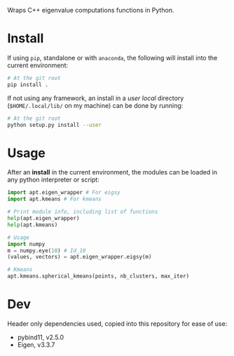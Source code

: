 Wraps C++ eigenvalue computations functions in Python.

# Install #

If using `pip`, standalone or with `anaconda`, the following will install into the current environment:
```bash
# At the git root
pip install .
```

If not using any framework, an install in a _user local_ directory (`$HOME/.local/lib/` on my machine) can be done by running:
```bash
# At the git root
python setup.py install --user
```

# Usage #

After an **install** in the current environment, the modules can be loaded in any python interpreter or script:
```python
import apt.eigen_wrapper # For eigsy
import apt.kmeans # For kmeans

# Print module info, including list of functions
help(apt.eigen_wrapper)
help(apt.kmeans)

# Usage
import numpy
m = numpy.eye(10) # Id_10
(values, vectors) = apt.eigen_wrapper.eigsy(m)

# Kmeans
apt.kmeans.spherical_kmeans(points, nb_clusters, max_iter)
```

# Dev #

Header only dependencies used, copied into this repository for ease of use:
 * pybind11, v2.5.0
 * Eigen, v3.3.7